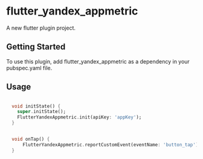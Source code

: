 # flutter_yandex_appmetric

A new flutter plugin project.

## Getting Started

To use this plugin, add flutter_yandex_appmetric as a dependency in your pubspec.yaml file.

## Usage


```dart

  void initState() {
    super.initState();
    FlutterYandexAppmetric.init(apiKey: 'appKey');
  }


  void onTap() {
      FlutterYandexAppmetric.reportCustomEvent(eventName: 'button_tap');
  }
```